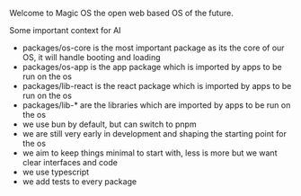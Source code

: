 Welcome to Magic OS the open web based OS of the future. 

Some important context for AI 

- packages/os-core is the most important package as its the core of our OS, it will handle booting and loading
- packages/os-app is the app package which is imported by apps to be run on the os
- packages/lib-react is the react package which is imported by apps to be run on the os
- packages/lib-* are the libraries which are imported by apps to be run on the os
- we use bun by default, but can switch to pnpm
- we are still very early in development and shaping the starting point for the os
- we aim to keep things minimal to start with, less is more but we want clear interfaces and code
- we use typescript 
- we add tests to every package
